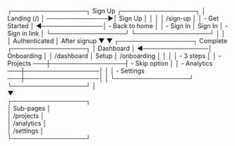 ┌─────────────────┐    Sign Up     ┌─────────────────┐
│   Landing (/)   │ ──────────────▶│   Sign Up       │
│                 │                │   /sign-up      │
│  - Get Started  │ ◀──────────────│  - Back to home │
│  - Sign In      │    Sign In     │  - Sign in link │
└─────────────────┘                └─────────────────┘
         │                                   │
         │ Authenticated                     │ After signup
         ▼                                   ▼
┌─────────────────┐   Complete      ┌─────────────────┐
│   Dashboard     │ ◀───────────────│   Onboarding    │
│   /dashboard    │    Setup        │   /onboarding   │
│                 │                 │  - 3 steps      │
│  - Projects  ───┼─────────────────┤  - Skip option  │
│  - Analytics ───┼─────────────────│                 │
│  - Settings  ───┼─────────────────│                 │
└─────────────────┘                 └─────────────────┘
         │                                   
         ▼                                   
┌─────────────────┐                         
│   Sub-pages     │                         
│  /projects      │                         
│  /analytics     │                         
│  /settings      │                         
└─────────────────┘                         
